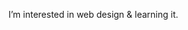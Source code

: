 
I’m interested in web design & learning it.
<!---
Saiful-jibran/Saiful-jibran is a ✨ special ✨ repository because its `README.md` (this file) appears on your GitHub profile.
You can click the Preview link to take a look at your changes.
--->
